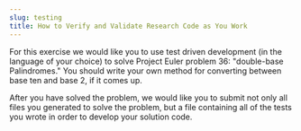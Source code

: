 ```yaml
---
slug: testing
title: How to Verify and Validate Research Code as You Work
---
```


For this exercise we would like you to use test driven development (in the language of your choice) to solve Project Euler problem 36: "double-base Palindromes." You should write your own method for converting between base ten and base 2, if it comes up. 

After you have solved the problem, we would like you to submit not only all files you generated to solve the problem, but a file containing all of the tests you wrote in order to develop your solution code. 
